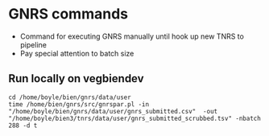 # GNRS commands
* Command for executing GNRS manually until hook up new TNRS to pipeline
* Pay special attention to batch size

## Run locally on vegbiendev

```
cd /home/boyle/bien/gnrs/data/user
time /home/bien/gnrs/src/gnrspar.pl -in "/home/boyle/bien/gnrs/data/user/gnrs_submitted.csv"  -out "/home/boyle/bien3/tnrs/data/user/gnrs_submitted_scrubbed.tsv" -nbatch 288 -d t 
```

##


